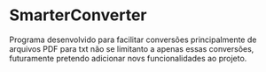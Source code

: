 # SmarterConverter
Programa desenvolvido para facilitar conversões principalmente de arquivos PDF para txt não se limitanto a apenas essas conversões, futuramente pretendo adicionar novs funcionalidades ao projeto.
